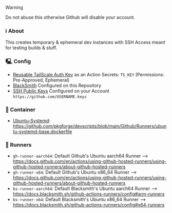 > [!WARNING]
> Do not abuse this otherwise Github will disable your account.

### ℹ️ About
This creates temporary & ephemeral dev instances with SSH Access meant for testing builds & stuff.<br>

### 🖳 Config
- [Reusable TailScale Auth Key](https://login.tailscale.com/admin/settings/keys) as an Action Secrets: `TS_KEY` (Permissions: Pre-Approved, Ephemeral)
- [BlackSmith](https://docs.blacksmith.sh/introduction/quickstart) Configured on this Repository
- [SSH Public Keys](https://docs.github.com/en/authentication/connecting-to-github-with-ssh/generating-a-new-ssh-key-and-adding-it-to-the-ssh-agent) Configured on your Account `https://github.com/USERNAME.keys`

### 🧰 Container
- [Ubuntu-Systemd](https://github.com/pkgforge/devscripts/pkgs/container/devscripts%2Fubuntu-systemd-base): https://github.com/pkgforge/devscripts/blob/main/Github/Runners/ubuntu-systemd-base.dockerfile

### 🤖 Runners
- `gh-runner-aarch64`: Default Github's Ubuntu aarch64 Runner --> https://docs.github.com/en/actions/using-github-hosted-runners/using-github-hosted-runners/about-github-hosted-runners
- `gh-runner-x64`: Default Github's Ubuntu x86_64 Runner --> https://docs.github.com/en/actions/using-github-hosted-runners/using-github-hosted-runners/about-github-hosted-runners
- `bs-runner-aarch64`: Default Blacksmith's Ubuntu aarch64 Runner --> https://docs.blacksmith.sh/github-actions-runners/config#arm-runners
- `bs-runner-x64`: Default Blacksmith's Ubuntu x86_64 Runner --> https://docs.blacksmith.sh/github-actions-runners/config#x64-runners
